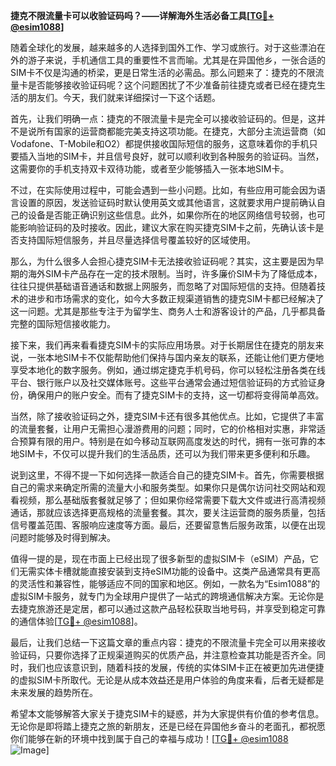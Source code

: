 **捷克不限流量卡可以收验证码吗？——详解海外生活必备工具[[TG💪+ @esim1088](https://t.me/s/esim1088)]**

随着全球化的发展，越来越多的人选择到国外工作、学习或旅行。对于这些漂泊在外的游子来说，手机通信工具的重要性不言而喻。尤其是在异国他乡，一张合适的SIM卡不仅是沟通的桥梁，更是日常生活的必需品。那么问题来了：捷克的不限流量卡是否能够接收验证码呢？这个问题困扰了不少准备前往捷克或者已经在捷克生活的朋友们。今天，我们就来详细探讨一下这个话题。

首先，让我们明确一点：捷克的不限流量卡是完全可以接收验证码的。但是，这并不是说所有国家的运营商都能完美支持这项功能。在捷克，大部分主流运营商（如Vodafone、T-Mobile和O2）都提供接收国际短信的服务，这意味着你的手机只要插入当地的SIM卡，并且信号良好，就可以顺利收到各种服务的验证码。当然，这需要你的手机支持双卡双待功能，或者至少能够插入一张本地SIM卡。

不过，在实际使用过程中，可能会遇到一些小问题。比如，有些应用可能会因为语言设置的原因，发送验证码时默认使用英文或其他语言，这就要求用户提前确认自己的设备是否能正确识别这些信息。此外，如果你所在的地区网络信号较弱，也可能影响验证码的及时接收。因此，建议大家在购买捷克SIM卡之前，先确认该卡是否支持国际短信服务，并且尽量选择信号覆盖较好的区域使用。

那么，为什么很多人会担心捷克SIM卡无法接收验证码呢？其实，这主要是因为早期的海外SIM卡产品存在一定的技术限制。当时，许多廉价SIM卡为了降低成本，往往只提供基础语音通话和数据上网服务，而忽略了对国际短信的支持。但随着技术的进步和市场需求的变化，如今大多数正规渠道销售的捷克SIM卡都已经解决了这一问题。尤其是那些专注于为留学生、商务人士和游客设计的产品，几乎都具备完整的国际短信接收能力。

接下来，我们再来看看捷克SIM卡的实际应用场景。对于长期居住在捷克的朋友来说，一张本地SIM卡不仅能帮助他们保持与国内亲友的联系，还能让他们更方便地享受本地化的数字服务。例如，通过绑定捷克手机号码，你可以轻松注册各类在线平台、银行账户以及社交媒体账号。这些平台通常会通过短信验证码的方式验证身份，确保用户的账户安全。而有了捷克SIM卡的支持，这一切都将变得简单高效。

当然，除了接收验证码之外，捷克SIM卡还有很多其他优点。比如，它提供了丰富的流量套餐，让用户无需担心漫游费用的问题；同时，它的价格相对实惠，非常适合预算有限的用户。特别是在如今移动互联网高度发达的时代，拥有一张可靠的本地SIM卡，不仅可以提升我们的生活品质，还可以为我们带来更多便利和乐趣。

说到这里，不得不提一下如何选择一款适合自己的捷克SIM卡。首先，你需要根据自己的需求来确定所需的流量大小和服务类型。如果你只是偶尔访问社交网站和观看视频，那么基础版套餐就足够了；但如果你经常需要下载大文件或进行高清视频通话，那就应该选择更高规格的流量套餐。其次，要关注运营商的服务质量，包括信号覆盖范围、客服响应速度等方面。最后，还要留意售后服务政策，以便在出现问题时能够及时得到解决。

值得一提的是，现在市面上已经出现了很多新型的虚拟SIM卡（eSIM）产品，它们无需实体卡槽就能直接安装到支持eSIM功能的设备中。这类产品通常具有更高的灵活性和兼容性，能够适应不同的国家和地区。例如，一款名为“Esim1088”的虚拟SIM卡服务，就专门为全球用户提供了一站式的跨境通信解决方案。无论你是去捷克旅游还是定居，都可以通过这款产品轻松获取当地号码，并享受到稳定可靠的通信体验[[TG💪+ @esim1088](https://t.me/s/esim1088)]。

最后，让我们总结一下这篇文章的重点内容：捷克的不限流量卡完全可以用来接收验证码，只要你选择了正规渠道购买的优质产品，并注意检查其功能是否齐全。同时，我们也应该意识到，随着科技的发展，传统的实体SIM卡正在被更加先进便捷的虚拟SIM卡所取代。无论是从成本效益还是用户体验的角度来看，后者无疑都是未来发展的趋势所在。

希望本文能够解答大家关于捷克SIM卡的疑惑，并为大家提供有价值的参考信息。无论你是即将踏上捷克之旅的新朋友，还是已经在异国他乡奋斗的老面孔，都祝愿你们能够在新的环境中找到属于自己的幸福与成功！[[TG💪+ @esim1088](https://t.me/s/esim1088) ![Image](https://i.postimg.cc/4NQfJmqS/Snipaste-2025-05-13-00-14-12.png)]